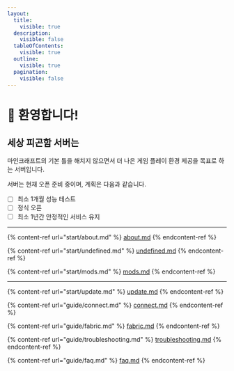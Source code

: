 ```yaml
---
layout:
  title:
    visible: true
  description:
    visible: false
  tableOfContents:
    visible: true
  outline:
    visible: true
  pagination:
    visible: false
---
```


# 👋 환영합니다!

## 세상 피곤함 서버는

마인크래프트의 기본 틀을 해치지 않으면서 더 나은 게임 플레이 환경 제공을 목표로 하는 서버입니다.

서버는 현재 오픈 준비 중이며, 계획은 다음과 같습니다.

* [ ] 최소 1개월 성능 테스트
* [ ] 정식 오픈
* [ ] 최소 1년간 안정적인 서비스 유지

***

{% content-ref url="start/about.md" %}
[about.md](start/about.md)
{% endcontent-ref %}

{% content-ref url="start/undefined.md" %}
[undefined.md](start/undefined.md)
{% endcontent-ref %}

{% content-ref url="start/mods.md" %}
[mods.md](start/mods.md)
{% endcontent-ref %}

***

{% content-ref url="start/update.md" %}
[update.md](start/update.md)
{% endcontent-ref %}

{% content-ref url="guide/connect.md" %}
[connect.md](guide/connect.md)
{% endcontent-ref %}

{% content-ref url="guide/fabric.md" %}
[fabric.md](guide/fabric.md)
{% endcontent-ref %}

{% content-ref url="guide/troubleshooting.md" %}
[troubleshooting.md](guide/troubleshooting.md)
{% endcontent-ref %}

{% content-ref url="guide/faq.md" %}
[faq.md](guide/faq.md)
{% endcontent-ref %}
